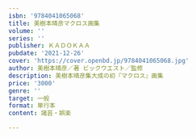 ```yaml
---
isbn: '9784041065068'
title: 美樹本晴彦マクロス画集
volume: ''
series: ''
publisher: ＫＡＤＯＫＡＡ
pubdate: '2021-12-26'
cover: 'https://cover.openbd.jp/9784041065068.jpg'
author: 美樹本晴彦／著 ビックウエスト／監修
description: 美樹本晴彦集大成の初『マクロス』画集
price: '3000'
genre: ''
target: 一般
format: 単行本
content: 諸芸・娯楽

---
```

